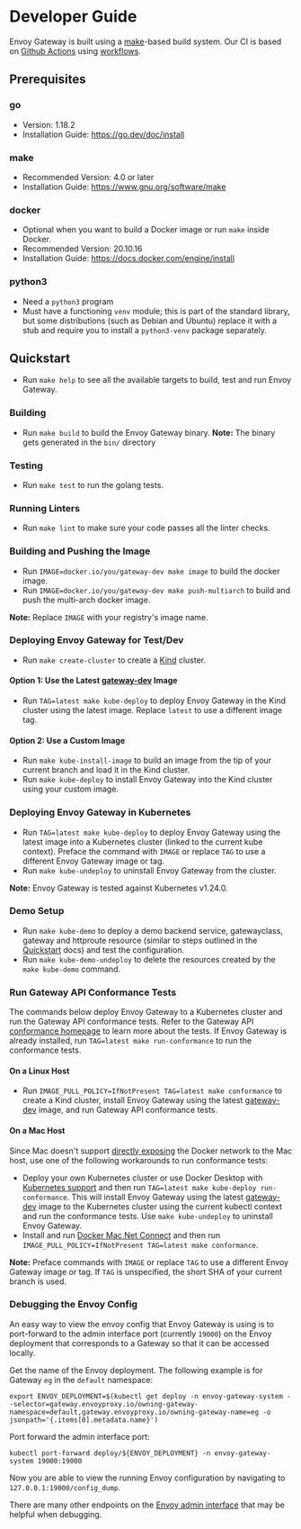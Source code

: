 # Developer Guide

Envoy Gateway is built using a [make][]-based build system. Our CI is based on [Github Actions][] using [workflows][].

## Prerequisites

### go

* Version: 1.18.2
* Installation Guide: https://go.dev/doc/install

### make

* Recommended Version: 4.0 or later
* Installation Guide: https://www.gnu.org/software/make

### docker

* Optional when you want to build a Docker image or run `make` inside Docker.
* Recommended Version: 20.10.16
* Installation Guide: https://docs.docker.com/engine/install

### python3

* Need a `python3` program
* Must have a functioning `venv` module; this is part of the standard
  library, but some distributions (such as Debian and Ubuntu) replace
  it with a stub and require you to install a `python3-venv` package
  separately.

## Quickstart

* Run `make help` to see all the available targets to build, test and run Envoy Gateway.

### Building

* Run `make build` to build the Envoy Gateway binary. __Note:__ The binary gets generated in the `bin/` directory

### Testing

* Run `make test` to run the golang tests.

### Running Linters

* Run `make lint` to make sure your code passes all the linter checks.

### Building and Pushing the Image

* Run `IMAGE=docker.io/you/gateway-dev make image` to build the docker image.
* Run `IMAGE=docker.io/you/gateway-dev make push-multiarch` to build and push the multi-arch docker image.

__Note:__  Replace `IMAGE` with your registry's image name.

### Deploying Envoy Gateway for Test/Dev

* Run `make create-cluster` to create a [Kind][] cluster.

#### Option 1: Use the Latest [gateway-dev][] Image

* Run `TAG=latest make kube-deploy` to deploy Envoy Gateway in the Kind cluster using the latest image. Replace `latest`
  to use a different image tag.

#### Option 2: Use a Custom Image

* Run `make kube-install-image` to build an image from the tip of your current branch and load it in the Kind cluster.
* Run `make kube-deploy` to install Envoy Gateway into the Kind cluster using your custom image.

### Deploying Envoy Gateway in Kubernetes

* Run `TAG=latest make kube-deploy` to deploy Envoy Gateway using the latest image into a Kubernetes cluster (linked to
  the current kube context). Preface the command with `IMAGE` or replace `TAG` to use a different Envoy Gateway image or
  tag.
* Run `make kube-undeploy` to uninstall Envoy Gateway from the cluster.

__Note:__ Envoy Gateway is tested against Kubernetes v1.24.0.

### Demo Setup

* Run `make kube-demo` to deploy a demo backend service, gatewayclass, gateway and httproute resource
(similar to steps outlined in the [Quickstart][] docs) and test the configuration.
* Run `make kube-demo-undeploy` to delete the resources created by the `make kube-demo` command.

### Run Gateway API Conformance Tests

The commands below deploy Envoy Gateway to a Kubernetes cluster and run the Gateway API conformance tests. Refer to the
Gateway API [conformance homepage][] to learn more about the tests. If Envoy Gateway is already installed, run
`TAG=latest make run-conformance` to run the conformance tests.

#### On a Linux Host

* Run `IMAGE_PULL_POLICY=IfNotPresent TAG=latest make conformance` to create a Kind cluster, install Envoy Gateway using the latest [gateway-dev][]
  image, and run Gateway API conformance tests.

#### On a Mac Host

Since Mac doesn't support [directly exposing][] the Docker network to the Mac host, use one of the following
workarounds to run conformance tests:

* Deploy your own Kubernetes cluster or use Docker Desktop with [Kubernetes support][] and then run
  `TAG=latest make kube-deploy run-conformance`. This will install Envoy Gateway using the latest [gateway-dev][] image
  to the Kubernetes cluster using the current kubectl context and run the conformance tests. Use `make kube-undeploy` to
  uninstall Envoy Gateway.
* Install and run [Docker Mac Net Connect][mac_connect] and then run `IMAGE_PULL_POLICY=IfNotPresent TAG=latest make conformance`.

__Note:__  Preface commands with `IMAGE` or replace `TAG` to use a different Envoy Gateway image or tag. If `TAG`
is unspecified, the short SHA of your current branch is used.

### Debugging the Envoy Config

An easy way to view the envoy config that Envoy Gateway is using is to port-forward to the admin interface port
(currently `19000`) on the Envoy deployment that corresponds to a Gateway so that it can be accessed locally.

Get the name of the Envoy deployment. The following example is for Gateway `eg` in the `default` namespace:

```shell
export ENVOY_DEPLOYMENT=$(kubectl get deploy -n envoy-gateway-system --selector=gateway.envoyproxy.io/owning-gateway-namespace=default,gateway.envoyproxy.io/owning-gateway-name=eg -o jsonpath='{.items[0].metadata.name}')
```

Port forward the admin interface port:

```shell
kubectl port-forward deploy/${ENVOY_DEPLOYMENT} -n envoy-gateway-system 19000:19000
```

Now you are able to view the running Envoy configuration by navigating to `127.0.0.1:19000/config_dump`.

There are many other endpoints on the [Envoy admin interface][] that may be helpful when debugging.

[Quickstart]: https://github.com/envoyproxy/gateway/blob/main/docs/user/quickstart.md
[make]: https://www.gnu.org/software/make/
[Github Actions]: https://docs.github.com/en/actions
[workflows]: https://github.com/envoyproxy/gateway/tree/main/.github/workflows
[Kind]: https://kind.sigs.k8s.io/
[conformance homepage]: https://gateway-api.sigs.k8s.io/concepts/conformance/
[directly exposing]: https://kind.sigs.k8s.io/docs/user/loadbalancer/
[Kubernetes support]: https://docs.docker.com/desktop/kubernetes/
[gateway-dev]: https://hub.docker.com/r/envoyproxy/gateway-dev/tags
[mac_connect]: https://github.com/chipmk/docker-mac-net-connect
[Envoy admin interface]: https://www.envoyproxy.io/docs/envoy/latest/operations/admin#operations-admin-interface
